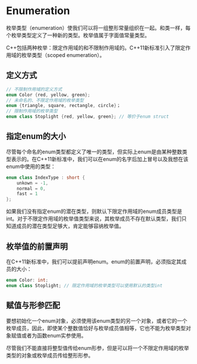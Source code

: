# Enumeration

枚举类型（enumeration）使我们可以将一组整形常量组织在一起。和类一样，每个枚举类型定义了一种新的类型。枚举值属于字面值常量类型。

C++包括两种枚举：限定作用域的和不限制作用域的。C++11新标准引入了限定作用域的枚举类型（scoped enumeration）。

## 定义方式

```cpp
// 不限制作用域的定义方式
enum Color {red, yellow, green};
// 未命名的、不限定作用域的枚举类型
enum {triangle, square, rectangle, circle}；
// 限制作用域的枚举类型
enum class Stoplight {red, yellow, green}; // 等价于enum struct
```

## 指定enum的大小

尽管每个命名的enum类型都定义了唯一的类型，但实际上enum是由某种整数类型表示的。在C++11新标准中，我们可以在enum的名字后加上冒号以及我想在该enum中使用的类型：

```cpp
enum class IndexType : short {
    unkown = -1,
    normal = 0,
    fast = 1
};
```

如果我们没有指定enum的潜在类型，则默认下限定作用域的enum成员类型是int。对于不限定作用域的枚举值类型来说，其枚举成员不存在默认类型，我们只知道成员的潜在类型足够大，肯定能够容纳枚举值。

## 枚举值的前置声明

在C++11新标准中，我们可以提前声明enum。enum的前置声明，必须指定其成员的大小：

```cpp
enum Color: int;
enum class Stoplight; // 限定作用域的枚举类型可以使用默认的类型int
```

## 赋值与形参匹配

要想初始化一个enum对象，必须使用该enum类型的另一个对象，或者它的一个枚举成员，因此，即使某个整数值恰好与枚举成员值相等，它也不能为枚举类型对象赋值或者为函数enum实参使用。

尽管我们不能直接将整型值传给enum形参，但是可以将一个不限定作用域的枚举类型的对象或枚举成员传给整形形参。